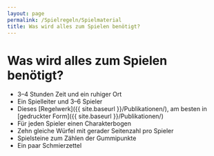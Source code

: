 ```yaml
---
layout: page
permalink: /Spielregeln/Spielmaterial
title: Was wird alles zum Spielen benötigt?
---
```


# Was wird alles zum Spielen benötigt?

- 3&ndash;4 Stunden Zeit und ein ruhiger Ort
- Ein Spielleiter und 3&ndash;6 Spieler
- Dieses [Regelwerk]({{ site.baseurl }}/Publikationen/), am besten in [gedruckter Form]({{ site.baseurl }}/Publikationen/)
- Für jeden Spieler einen Charakterbogen
- Zehn gleiche Würfel mit gerader Seitenzahl pro Spieler
- Spielsteine zum Zählen der Gummipunkte
- Ein paar Schmierzettel
